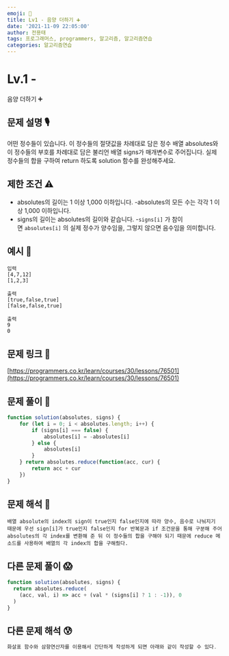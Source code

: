 ```yaml
---
emoji: 🥸
title: Lv1 - 음양 더하기 ➕
date: '2021-11-09 22:05:00'
author: 전용태
tags: 프로그래머스, programmers, 알고리즘, 알고리즘연습
categories: 알고리즘연습
---
```


# Lv.1 - 
음양 더하기 ➕

## **문제 설명 🎙**

어떤 정수들이 있습니다. 이 정수들의 절댓값을 차례대로 담은 정수 배열 absolutes와 이 정수들의 부호를 차례대로 담은 불리언 배열 signs가 매개변수로 주어집니다. 실제 정수들의 합을 구하여 return 하도록 solution 함수를 완성해주세요.

## **제한 조건 ⚠️**

- absolutes의 길이는 1 이상 1,000 이하입니다.
-absolutes의 모든 수는 각각 1 이상 1,000 이하입니다.
- signs의 길이는 absolutes의 길이와 같습니다.
-`signs[i]` 가 참이면 `absolutes[i]` 의 실제 정수가 양수임을, 
  그렇지 않으면 음수임을 의미합니다.

## 예시 👀

```
입력
[4,7,12]
[1,2,3]
```

```
출력
[true,false,true]
[false,false,true]
```

```
출력
9
0
```

## 문제 링크 📎

[https://programmers.co.kr/learn/courses/30/lessons/76501](https://programmers.co.kr/learn/courses/30/lessons/76501)

## 문제 풀이 🤔

```jsx
function solution(absolutes, signs) {
    for (let i = 0; i < absolutes.length; i++) {
        if (signs[i] === false) {
            absolutes[i] = -absolutes[i]            
        } else {
            absolutes[i]
        }
    } return absolutes.reduce(function(acc, cur) {
        return acc + cur
    })
}
```

## 문제 해석 🥸

```
배열 absolute의 index의 sign이 true인지 false인지에 따라 양수, 음수로 나눠지기 때문에 우선 sign[i]가 true인지 false인지 for 반복문과 if 조건문을 통해 구분해 주어 absolutes의 각 index를 변환해 준 뒤 이 정수들의 합을 구해야 되기 때문에 reduce 메소드를 사용하여 배열의 각 index의 합을 구해줬다.
```

## 다른 문제 풀이 😱

```jsx
function solution(absolutes, signs) {
  return absolutes.reduce(
    (acc, val, i) => acc + (val * (signs[i] ? 1 : -1)), 0
  )
}
```

## 다른 문제 해석 😰

```jsx
화살표 함수와 삼항연산자를 이용해서 간단하게 작성하게 되면 아래와 같이 작성할 수 있다.
```

<br />
<br />